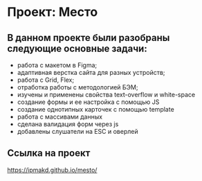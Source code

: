 # Проект: Место

## В данном проекте были разобраны следующие основные задачи:

- работа с макетом в Figma;
- адаптивная верстка сайта для разных устройств;
- работа с Grid, Flex;
- отработка работы с методологией БЭМ;
- изучены и применены свойства text-overflow и white-space
- создание формы и ее настройка с помощью JS
- создание однотипных карточек с помощью template
- работа с массивами данных
- сделана валидация форм через js
- добавлены слушатели на ESC и оверлей

## Ссылка на проект

https://ipmakd.github.io/mesto/

